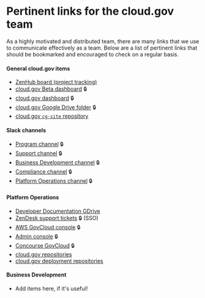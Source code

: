 # Pertinent links for the cloud.gov team

As a highly motivated and distributed team, there are many links that we use to
communicate effectively as a team. Below are a list of pertinent links that
should be bookmarked and encouraged to check on a regular basis.

#### General cloud.gov items

- [ZenHub board (project tracking)][zenhub-story-board]
- [cloud.gov Beta dashboard](https://dashboard-beta.fr.cloud.gov/) :lock:
- [cloud.gov dashboard](https://dashboard.fr.cloud.gov/) :lock:
- [cloud.gov Google Drive folder][cg-drive-folder] :lock:
- [cloud.gov `cg-site` repository](https://github.com/18F/cg-site/)

#### Slack channels
- [Program channel][slack-program] :lock:
- [Support channel][slack-support] :lock:
- [Business Development channel][slack-business] :lock:
- [Compliance channel][slack-compliance] :lock:
- [Platform Operations channel][slack-platform] :lock:

#### Platform Operations

- [Developer Documentation GDrive](https://drive.google.com/drive/folders/1-JuCl9WmxjOMPNCUI49srHHuEtkA4BoE)
- [ZenDesk support tickets](https://cloud-gov.zendesk.com/agent/dashboard) :lock: (SSO)
- [AWS GovCloud console][aws-fr-console] :lock:
- [Admin console](https://admin.fr.cloud.gov/) :lock:
- [Concourse GovCloud](https://ci.fr.cloud.gov/) :lock:
- [cloud.gov repositories][github-eighteenf-cg]
- [cloud.gov deployment repositories][github-eighteenf-cg-deploy]

#### Business Development

- Add items here, if it's useful!

[slack-business]: https://gsa-tts.slack.com/messages/cg-business
[slack-compliance]: https://gsa-tts.slack.com/messages/cg-compliance
[slack-platform]: https://gsa-tts.slack.com/messages/cg-platform
[slack-program]: https://gsa-tts.slack.com/messages/cg-program
[slack-support]: https://gsa-tts.slack.com/messages/cg-support

[aws-fr-console]: https://signin.amazonaws-us-gov.com/?region=us-gov-west-1

[cg-dashboard]: https://dashboard.fr.cloud.gov/
[cg-drive-folder]: https://drive.google.com/drive/folders/0Bx6EvBXVDWwheUtVckVnOE1pRzA

[github-eighteenf-cg]: https://github.com/search?utf8=✓&q=org%3A18F+cg-&type=Repositories&ref=searchresults
[github-eighteenf-cg-deploy]: https://github.com/search?utf8=✓&q=org%3A18F+cg-deploy-&type=Repositories&ref=searchresults

[zenhub-story-board]: https://app.zenhub.com/workspaces/cg-story-board-5d217e937454737fd4fcffc8/board
